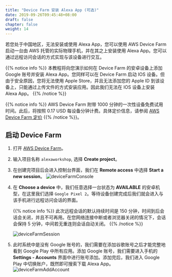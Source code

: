 ```yaml
---
title: "Device Farm 安装 Alexa App (可选)"
date: 2019-09-26T09:45:48+08:00
draft: false
chapter: false
weight: 14
---
```


若您处于中国地区，无法安装或使用 Alexa App，您可以使用 AWS Device Farm 启动一台由 AWS 托管的实际物理手机，并在其之上安装使用 Alexa App。您可以通过远程访问会话的方式实现与该设备进行交互。

{{% notice info %}}
本教程将向您演示如何在 Device Farm 的安卓设备上添加 Google 账号并安装 Alexa App。您同样可以在 Device Farm 启动 IOS 设备。但由于安全原因，您将无法使用 Apple Store，并且无法添加您的 Apple ID 到该设备上，只能通过上传文件的方式安装应用。因此我们无法在 IOS 设备上安装 Alexa App。
{{% /notice %}}

{{% notice info %}}
AWS Device Farm 附带 1000 分钟的一次性设备免费试用时间。此后，将按照 0.17 USD 每设备分钟计费。具体定价信息，请参阅 [AWS Device Farm 定价](https://aws.amazon.com/cn/device-farm/pricing/)
{{% /notice %}}。

## 启动 Device Farm
1. 打开 [AWS Device Farm](https://us-west-2.console.aws.amazon.com/devicefarm/home?region=us-east-1#/projects)。

1. 输入项目名称 `alexaworkshop`, 选择 **Create project**。

1. 在创建完项目后会进入控制台界面，我们在 **Remote access** 中选择 **Start a new session**。
    ![deviceFarmConsole](/images/getting-started/device-farm-console.png)

1. 在 **Choose a device** 中，我们任意选择一台状态为 **AVAILABLE** 的安卓机型，在这里我们选择 `Google Pixel 2`。等待设备创建完成后我们就会进入与该手机进行远程访问会话的界面。

    {{% notice info %}}
此次远程会话的默认持续时间是 150 分钟，时间到后会话会关闭，并且不可再用。在您网络连接中断或者浏览器关闭的情况下，会话会保持 5 分钟，中间若无重连则会话自动关闭。
    {{% /notice %}}

    ![deviceFarmSession](/images/getting-started/device-farm-create-session.png)

1. 此时系统中是没有 Google 账号的，我们需要在添加谷歌账号之后才能完整地看到 Google Play 中所有应用。添加 Google 账号，我们需要进入手机的 **Settings - Accounts** 界面中进行账号添加。添加完后，我们进入 Google Play 中切换账户，既然即可搜索下载 Alexa App。
    ![deviceFarmAddAccount](/images/getting-started/device-farm-add-account.png)

